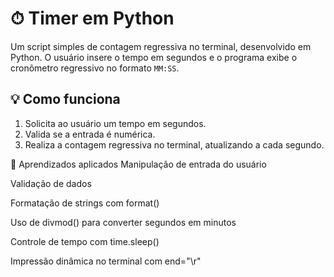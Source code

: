 # ⏱ Timer em Python

Um script simples de contagem regressiva no terminal, desenvolvido em Python. O usuário insere o tempo em segundos e o programa exibe o cronômetro regressivo no formato `MM:SS`.

## 💡 Como funciona

1. Solicita ao usuário um tempo em segundos.
2. Valida se a entrada é numérica.
3. Realiza a contagem regressiva no terminal, atualizando a cada segundo.

🧠 Aprendizados aplicados
Manipulação de entrada do usuário

Validação de dados

Formatação de strings com format()

Uso de divmod() para converter segundos em minutos

Controle de tempo com time.sleep()

Impressão dinâmica no terminal com end="\r"

